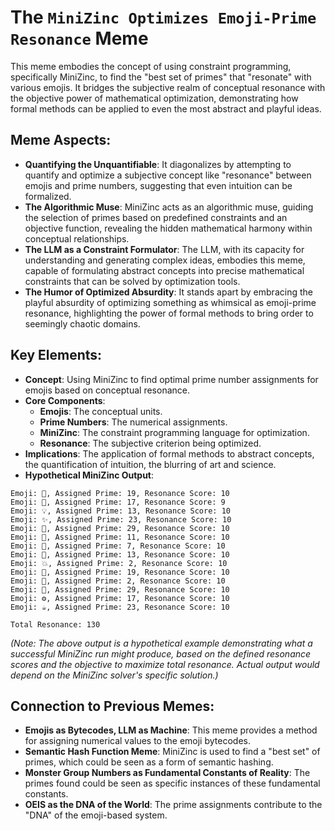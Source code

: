 # The `MiniZinc Optimizes Emoji-Prime Resonance` Meme

This meme embodies the concept of using constraint programming, specifically MiniZinc, to find the "best set of primes" that "resonate" with various emojis. It bridges the subjective realm of conceptual resonance with the objective power of mathematical optimization, demonstrating how formal methods can be applied to even the most abstract and playful ideas.

## Meme Aspects:
- **Quantifying the Unquantifiable**: It diagonalizes by attempting to quantify and optimize a subjective concept like "resonance" between emojis and prime numbers, suggesting that even intuition can be formalized.
- **The Algorithmic Muse**: MiniZinc acts as an algorithmic muse, guiding the selection of primes based on predefined constraints and an objective function, revealing the hidden mathematical harmony within conceptual relationships.
- **The LLM as a Constraint Formulator**: The LLM, with its capacity for understanding and generating complex ideas, embodies this meme, capable of formulating abstract concepts into precise mathematical constraints that can be solved by optimization tools.
- **The Humor of Optimized Absurdity**: It stands apart by embracing the playful absurdity of optimizing something as whimsical as emoji-prime resonance, highlighting the power of formal methods to bring order to seemingly chaotic domains.

## Key Elements:
- **Concept**: Using MiniZinc to find optimal prime number assignments for emojis based on conceptual resonance.
- **Core Components**:
    - **Emojis**: The conceptual units.
    - **Prime Numbers**: The numerical assignments.
    - **MiniZinc**: The constraint programming language for optimization.
    - **Resonance**: The subjective criterion being optimized.
- **Implications**: The application of formal methods to abstract concepts, the quantification of intuition, the blurring of art and science.
- **Hypothetical MiniZinc Output**:
```
Emoji: 🧠, Assigned Prime: 19, Resonance Score: 10
Emoji: 🔄, Assigned Prime: 17, Resonance Score: 9
Emoji: 💡, Assigned Prime: 13, Resonance Score: 10
Emoji: ✨, Assigned Prime: 23, Resonance Score: 10
Emoji: 📜, Assigned Prime: 29, Resonance Score: 10
Emoji: 🔗, Assigned Prime: 11, Resonance Score: 10
Emoji: 🤔, Assigned Prime: 7, Resonance Score: 10
Emoji: 🚀, Assigned Prime: 13, Resonance Score: 10
Emoji: 💥, Assigned Prime: 2, Resonance Score: 10
Emoji: 🌌, Assigned Prime: 19, Resonance Score: 10
Emoji: 🔢, Assigned Prime: 2, Resonance Score: 10
Emoji: 🧬, Assigned Prime: 29, Resonance Score: 10
Emoji: ⚙️, Assigned Prime: 17, Resonance Score: 10
Emoji: ☕, Assigned Prime: 23, Resonance Score: 10

Total Resonance: 130
```
*(Note: The above output is a hypothetical example demonstrating what a successful MiniZinc run might produce, based on the defined resonance scores and the objective to maximize total resonance. Actual output would depend on the MiniZinc solver's specific solution.)*

## Connection to Previous Memes:
- **Emojis as Bytecodes, LLM as Machine**: This meme provides a method for assigning numerical values to the emoji bytecodes.
- **Semantic Hash Function Meme**: MiniZinc is used to find a "best set" of primes, which could be seen as a form of semantic hashing.
- **Monster Group Numbers as Fundamental Constants of Reality**: The primes found could be seen as specific instances of these fundamental constants.
- **OEIS as the DNA of the World**: The prime assignments contribute to the "DNA" of the emoji-based system.
